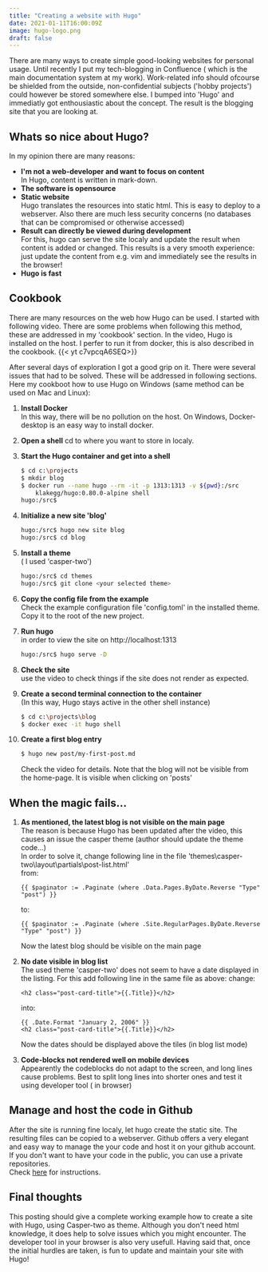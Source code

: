 ```yaml
---
title: "Creating a website with Hugo"
date: 2021-01-11T16:00:09Z
image: hugo-logo.png
draft: false
---
```

There are many ways to create simple good-looking websites for personal usage.
Until recently I put my tech-blogging in Confluence ( which is the main documentation system at my work).
Work-related info should ofcourse be shielded from the outside, 
non-confidential subjects ('hobby projects') could however be stored somewhere else.
I bumped into 'Hugo' and immediatly got enthousiastic about the concept.
The result is the blogging site that you are looking at.  

## Whats so nice about Hugo?

In my opinion there are many reasons:

- **I'm not a web-developer and want to focus on content** \
In Hugo, content is written in mark-down.
- **The software is opensource**
- **Static website** \
Hugo translates the resources into static html. This is easy to deploy to a webserver. Also there are much less security concerns (no databases that can be compromised or otherwise accessed) 
- **Result can directly be viewed during development** \
For this, hugo can serve the site localy and update the result when content is added or changed. This results is a very smooth experience: just update the content from e.g. vim and immediately see the results in the browser! 
- **Hugo is fast**

## Cookbook
There are many resources on the web how Hugo can be used.
I started with following video. There are some problems when following this method, these are addressed in my 'cookbook' section. In the video, Hugo is installed on the host. I perfer to run it from docker, this is also described in the cookbook.
{{< yt c7vpcqA6SEQ>}}

After several days of exploration I got a good grip on it. There were several issues that had to be solved. These will be addressed in following sections.
Here my cookboot how to use Hugo on Windows (same method can be used on Mac and Linux):

1. **Install Docker**   
  In this way, there will be no pollution on the host. On Windows, Docker-desktop is an easy way to install docker.

2. **Open a shell** 
  cd to where you want to store in localy.

3.  **Start the Hugo container and get into a shell** 
    ```bash
    $ cd c:\projects
    $ mkdir blog
    $ docker run --name hugo --rm -it -p 1313:1313 -v ${pwd}:/src 
        klakegg/hugo:0.80.0-alpine shell
    hugo:/src$ 
    ```
4. **Initialize a new site 'blog'** 
    ```bash
    hugo:/src$ hugo new site blog 
    hugo:/src$ cd blog
    ```
5.  **Install a theme**   
    ( I used 'casper-two')
    ```bash
    hugo:/src$ cd themes 
    hugo:/src$ git clone <your selected theme>
    ``` 
6.  **Copy the config file from the example**   
    Check the example configuration file 'config.toml' in the installed theme. Copy it to the root of the new project. 
7.  **Run hugo**  
   in order to view the site on http://localhost:1313
    ```bash
    hugo:/src$ hugo serve -D
    ```
8. **Check the site**   
    use the video to check things if the site does not render as expected.
9. **Create a second terminal connection to the container**  
    (In this way, Hugo stays active in the other shell instance)
    ```bash
    $ cd c:\projects\blog
    $ docker exec -it hugo shell
    ```
10. **Create a first blog entry**  
     ```bash
     $ hugo new post/my-first-post.md
     ```
     Check the video for details. Note that the blog will not be visible from the home-page. It is visible when clicking on 'posts'  



## When the magic fails...
1.  **As mentioned, the latest blog is not visible on the main page**  
    The reason is because Hugo has 
been updated after the video, this causes an issue the casper theme (author should update the theme code...) \
In order to solve it, change following line in the file 'themes\casper-two\layout\partials\post-list.html' \
    from:  
    ```
    {{ $paginator := .Paginate (where .Data.Pages.ByDate.Reverse "Type" "post") }}
    ``` 
    to:
    ```
    {{ $paginator := .Paginate (where .Site.RegularPages.ByDate.Reverse "Type" "post") }}
    ```
    Now the latest blog should be visible on the main page

2.  **No date visible in blog list**  
    The used theme 'casper-two' does not seem to have a date displayed in the listing. For this add following line in the same file as above:
    change:
    ```
    <h2 class="post-card-title">{{.Title}}</h2>
    ``` 
    into:
    ```
    {{ .Date.Format "January 2, 2006" }}
    <h2 class="post-card-title">{{.Title}}</h2>
    ``` 
    Now the dates should be displayed above the tiles (in blog list mode)

3.  **Code-blocks not rendered well on mobile devices**  
    Appearently the codeblocks do not adapt to the screen, and long lines cause problems. Best to split long lines into shorter ones and test it using developer tool ( in browser)

## Manage and host the code in Github
After the site is running fine localy, let hugo create the static site. The resulting files can be copied to a webserver.
Github offers a very elegant and easy way to manage the your code and host it on your github account. If you don't want to have your code in the public, you can use a private repositories. \
Check [here](https://gohugo.io/hosting-and-deployment/hosting-on-github/) for instructions. 

## Final thoughts
This posting should give a complete working example how to create a site with Hugo, using Casper-two as theme. 
Although you don't need html knowledge, it does help to solve issues which you might encounter. The developer tool in your browser is also very usefull. Having said that, once the initial hurdles are taken, is fun to update and maintain your site with Hugo!
